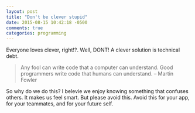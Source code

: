 ```yaml
---
layout: post
title: "Don't be clever stupid"
date: 2015-08-15 10:42:18 -0500
comments: true
categories: programming
---
```


Everyone loves clever, right!?. Well, DONT! A clever solution is technical debt.

<blockquote>
Any fool can write code that a computer can understand. 
Good programmers write code that humans can understand. – Martin Fowler
</blockquote>

So why do we do this? I belevie we enjoy knowing something that confuses others. It makes us feel smart. But please avoid this. Avoid this for your app, for your teammates, and for your future self.
